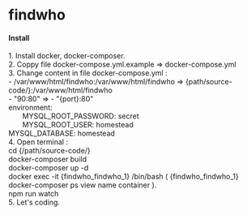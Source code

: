 # findwho
<h4>Install</h4>
1. Install docker, docker-composer.<br/>
2. Coppy file docker-compose.yml.example => docker-compose.yml<br/>
3. Change content in file docker-compose.yml :<br/>
    -  /var/www/html/findwho:/var/www/html/findwho => {path/source-code/}:/var/www/html/findwho<br/>
    - "90:80" => - "{port}:80"<br/>
     environment:<br/>
        MYSQL_ROOT_PASSWORD: secret<br/>
        MYSQL_ROOT_USER: homestead<br/>
        MYSQL_DATABASE: homestead<br/>
4. Open terminal :<br/>
  cd {/path/source-code/}<br/>
  docker-composer build<br/>
  docker-composer up -d<br/>
  docker exec -it {findwho_findwho_1} /bin/bash ( {findwho_findwho_1} docker-composer ps view name container ).<br/>
  npm run watch<br/>
5. Let's coding.
